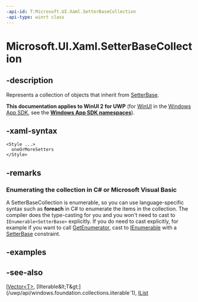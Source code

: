```yaml
---
-api-id: T:Microsoft.UI.Xaml.SetterBaseCollection
-api-type: winrt class
---
```


<!-- Class syntax.
public class SetterBaseCollection : Windows.Foundation.Collections.IIterable<Windows.UI.Xaml.SetterBase>, Windows.Foundation.Collections.IVector<Windows.UI.Xaml.SetterBase>, Windows.UI.Xaml.ISetterBaseCollection
-->

# Microsoft.UI.Xaml.SetterBaseCollection

## -description
Represents a collection of objects that inherit from [SetterBase](setterbase.md).

**This documentation applies to WinUI 2 for UWP** (for [WinUI](/windows/apps/winui/winui3/) in the [Windows App SDK](/windows/apps/windows-app-sdk/), see the **[Windows App SDK namespaces](/windows/windows-app-sdk/api/winrt/)**).

## -xaml-syntax
```xaml
<Style ...>
  oneOrMoreSetters
</Style>
```


## -remarks
<!--Begin NET note for IEnumerable support-->
### Enumerating the collection in C# or Microsoft Visual Basic

A SetterBaseCollection is enumerable, so you can use language-specific syntax such as **foreach** in C# to enumerate the items in the collection. The compiler does the type-casting for you and you won't need to cast to `IEnumerable<SetterBase>` explicitly. If you do need to cast explicitly, for example if you want to call [GetEnumerator](/dotnet/api/system.collections.ienumerable.getenumerator?view=dotnet-uwp-10.0&preserve-view=true), cast to [IEnumerable<T>](/dotnet/api/system.collections.generic.ienumerable-1?view=dotnet-uwp-10.0&preserve-view=true) with a [SetterBase](setterbase.md) constraint.


<!--End NET note for IEnumerable support-->

## -examples

## -see-also
[IVector&lt;T&gt;](/uwp/api/windows.foundation.collections.ivector`1), [IIterable&lt;T&gt;](/uwp/api/windows.foundation.collections.iiterable`1), [IList<T>](/dotnet/api/system.collections.generic.ilist-1?view=dotnet-uwp-10.0&preserve-view=true)
